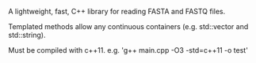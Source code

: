 A lightweight, fast, C++ library for reading FASTA and FASTQ files.

Templated methods allow any continuous containers (e.g. std::vector and std::string).

Must be compiled with c++11. e.g. 'g++ main.cpp -O3 -std=c++11 -o test'
